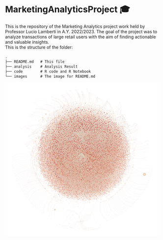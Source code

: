 # MarketingAnalyticsProject 🎓
This is the repository of the Marketing Analytics project work held by Professor Lucio Lamberti in A.Y. 2022/2023. The goal of the project was to analyze transactions of large retail users with the aim of finding actionable and valuable insights.<br/>
This is the structure of the folder:
```
.
├── README.md   # This file
├── analysis    # Analysis Result
├── code        # R code and R Notebook
└── images      # The image for README.md
```
<p align="center">
<img src="images/graph.png" alt="drawing" width="500" />
</p>

